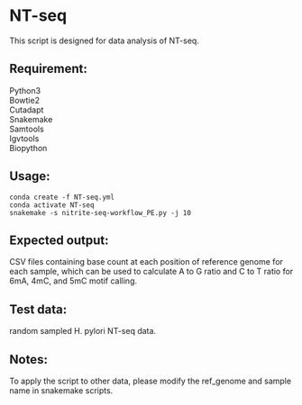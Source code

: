 # NT-seq
This script is designed for data analysis of NT-seq.

## Requirement: 
Python3 \
Bowtie2 \
Cutadapt \
Snakemake \
Samtools \
Igvtools \
Biopython

## Usage: 
`conda create -f NT-seq.yml`\
`conda activate NT-seq`\
`snakemake -s nitrite-seq-workflow_PE.py -j 10`

## Expected output: 
CSV files containing base count at each position of reference genome for each sample, which can be used to calculate A to G ratio and C to T ratio for 6mA, 4mC, and 5mC motif calling.

## Test data: 
random sampled H. pylori NT-seq data.

## Notes: 
To apply the script to other data, please modify the ref_genome and sample name in snakemake scripts.
